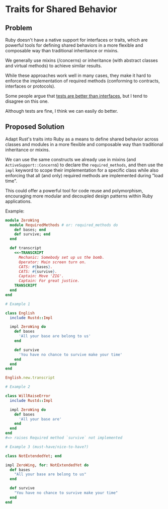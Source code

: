 # Traits for Shared Behavior

## Problem

Ruby doesn't have a native support for interfaces or traits, which are powerful tools for defining shared behaviors in a more flexible and composable way than traditional inheritance or mixins.

We generally use mixins (/concerns) or inheritance (with abstract classes and virtual methods) to achieve similar results.

While these approaches work well in many cases, they make it hard to enforce the implementation of required methods (conforming to contracts, interfaces or protocols).

Some people argue that [tests are better than interfaces](https://morningcoffee.io/interfaces-in-ruby.html), but I tend to disagree on this one.

Although tests are fine, I think we can easily do better.

<!-- It's also not easy to dynamically compose behaviors from multiple sources without conflicts (especially when the source code we want to extand is not under our control). -->

## Proposed Solution

Adapt Rust's traits into Ruby as a means to define shared behavior across classes and modules in a more flexible and composable way than traditional inheritance or mixins.

We can use the same constructs we already use in mixins (and `ActiveSupport::Concern`s) to declare the `required_methods`, and then use the `impl` keyword to scope their implementation for a specific class while also enforcing that all (and only) required methods are implemented during "load time".

This could offer a powerful tool for code reuse and polymorphism, encouraging more modular and decoupled design patterns within Ruby applications.

Example:

```ruby
module ZeroWing
  module RequiredMethods # or: required_methods do
    def bases; end
    def survive; end
  end

  def transcript
    <<~TRANSCRIPT
      Mechanic: Somebody set up us the bomb.
      Operator: Main screen turn on.
      CATS: #{bases}.
      CATS: #{survive}.
      Captain: Move 'ZIG'.
      Captain: For great justice.
    TRANSCRIPT
  end
end

# Example 1

class English
  include Rustd::Impl

  impl ZeroWing do
    def bases
      'All your base are belong to us'
    end

    def survive
      'You have no chance to survive make your time'
    end
  end
end

English.new.transcript

# Example 2

class WillRaiseError
  include Rustd::Impl

  impl ZeroWing do
    def bases
      'All your base are'
    end
  end
end
#=> raises Required method `survive` not implemented

# Example 3 (must-have/nice-to-have?)

class NotExtendedYet; end

impl ZeroWing, for: NotExtendedYet do
  def bases
    "All your base are belong to us"
  end

  def survive
    "You have no chance to survive make your time"
  end
end
```

<!--

**TODO:**

> Elaborate and talk about:

- `trait` and `impl` in Rust
  - https://doc.rust-lang.org/book/ch10-02-traits.html
- Ruby doesn't have a native support for interfaces or traits
- We generally use Mixins (& Concerns)
- Abstract classes (+ virtual methods)
- [The Power of Interfaces in Ruby — by Igor Šarčević](https://morningcoffee.io/interfaces-in-ruby.html)
  - recommands using unit tests to ensure that the classes that include the module implement the methods, and says that tests are better than interfaces (for which I tend to disagree, although I understand the point of view and like that it can do some type & arity checking)
- Interfaces in Sorbet
  https://sorbet.org/docs/abstract
- Refinements?
- Extend concerns & mixins to implement this

-->
